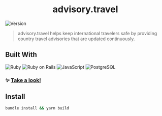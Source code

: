<h1 align="center">advisory.travel</h1>
<p>
  <img alt="Version" src="https://img.shields.io/badge/version-0.5-blue.svg?cacheSeconds=2592000" />
</p>

> advisory.travel helps keep international travelers safe by providing country travel advisories that are updated continuously.

## Built With
![Ruby](https://img.shields.io/badge/-Ruby-AE0700?&logo=Ruby&logoColor=fff&style=for-the-badge)
![Ruby on Rails](https://img.shields.io/badge/-Rails-CC0000?&logo=Ruby-On-Rails&logoColor=fff&style=for-the-badge)
![JavaScript](https://img.shields.io/badge/-JavaScript-F4DC1E?&logo=JavaScript&logoColor=000&style=for-the-badge)
![PostgreSQL](https://img.shields.io/badge/-PostgreSQL-2F6792?&logo=PostgreSQL&logoColor=fff&style=for-the-badge)

### ✨ [Take a look!](https://advisory.travel/)

## Install

```sh
bundle install && yarn build
```
